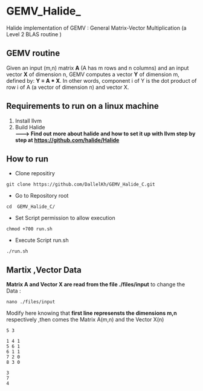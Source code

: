 # GEMV_Halide_
Halide implementation of GEMV : General Matrix-Vector Multiplication (a Level 2 BLAS routine ) 

## GEMV routine

Given an input (m,n) matrix **A** (A has m rows and n columns) and an input vector **X** of dimension n, GEMV computes a vector **Y** of dimension m, defined by: **Y = A * X**. In other words, component i of Y is the dot product of row i of A (a vector of dimension n) and vector X.

## Requirements to run on a linux machine 
1. Install llvm 
1. Build Halide <br/>
    **---> Find out more about halide and how to set it up with llvm step by step at https://github.com/halide/Halide**
 
## How to run
* Clone repositiry 
```
git clone https://github.com/DallelKh/GEMV_Halide_C.git
```
* Go to Repository root
```
cd  GEMV_Halide_C/
```
* Set Script permission to allow execution
```
chmod +700 run.sh
```
* Execute Script run.sh
```
./run.sh
```

## Martix ,Vector Data 
**Matrix A and Vector X are read from the file ./files/input**
to change the Data :
```
nano ./files/input
```
Modify here knowing that **first line represensts the dimensions m,n** respectively ,then comes the Matrix A(m,n) and the Vector X(n) 
```
5 3

1 4 1
5 6 1
6 1 1
7 2 0
8 3 0

3
7
4

```


